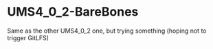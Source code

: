 # UMS4_0_2-BareBones
Same as the other UMS4_0_2 one, but trying something (hoping not to trigger GitLFS) 

